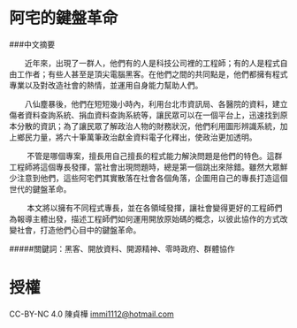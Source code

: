 阿宅的鍵盤革命
=======


###中文摘要

　　近年來，出現了一群人，他們有的人是科技公司裡的工程師；有的人是程式自由工作者；有些人甚至是頂尖電腦黑客。在他們之間的共同點是，他們都擁有程式專業以及對改造社會的熱情，並運用自身能力幫助人們。

 　　八仙塵暴後，他們在短短幾小時內，利用台北市資訊局、各醫院的資料，建立傷者資料查詢系統、捐血資料查詢系統等，讓民眾可以在一個平台上，迅速找到原本分散的資訊；為了讓民眾了解政治人物的財務狀況，他們利用圖形辨識系統，加上鄉民力量，將六十筆萬筆政治獻金資料電子化釋出，使政治更加透明。
 
　　 不管是哪個專案，擅長用自己擅長的程式能力解決問題是他們的特色。這群工程師將這個專長發揮，當社會出現問題時，總是第一個跳出來除錯。雖然大眾鮮少注意到他們，這些阿宅們其實散落在社會各個角落，企圖用自己的專長打造這個世代的鍵盤革命。

　　 本文將以擁有不同程式專長，並在各領域發揮，讓社會變得更好的工程師們為報導主體出發，描述工程師們如何運用開放原始碼的概念，以彼此協作的方式改變社會，打造他們心目中的鍵盤革命。






 #####關鍵詞：黑客、開放資料、開源精神、零時政府、群體協作

 
授權
====

CC-BY-NC 4.0 陳貞樺 <immi1112@hotmail.com>
